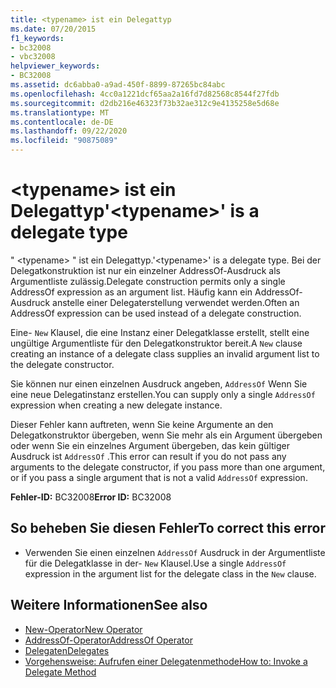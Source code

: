 ```yaml
---
title: <typename> ist ein Delegattyp
ms.date: 07/20/2015
f1_keywords:
- bc32008
- vbc32008
helpviewer_keywords:
- BC32008
ms.assetid: dc6abba0-a9ad-450f-8899-87265bc84abc
ms.openlocfilehash: 4cc0a1221dcf65aa2a16fd7d82568c8544f27fdb
ms.sourcegitcommit: d2db216e46323f73b32ae312c9e4135258e5d68e
ms.translationtype: MT
ms.contentlocale: de-DE
ms.lasthandoff: 09/22/2020
ms.locfileid: "90875089"
---
```

# <a name="typename-is-a-delegate-type"></a><span data-ttu-id="a63e5-102">\<typename> ist ein Delegattyp</span><span class="sxs-lookup"><span data-stu-id="a63e5-102">'\<typename>' is a delegate type</span></span>

<span data-ttu-id="a63e5-103">" \<typename> " ist ein Delegattyp.</span><span class="sxs-lookup"><span data-stu-id="a63e5-103">'\<typename>' is a delegate type.</span></span> <span data-ttu-id="a63e5-104">Bei der Delegatkonstruktion ist nur ein einzelner AddressOf-Ausdruck als Argumentliste zulässig.</span><span class="sxs-lookup"><span data-stu-id="a63e5-104">Delegate construction permits only a single AddressOf expression as an argument list.</span></span> <span data-ttu-id="a63e5-105">Häufig kann ein AddressOf-Ausdruck anstelle einer Delegaterstellung verwendet werden.</span><span class="sxs-lookup"><span data-stu-id="a63e5-105">Often an AddressOf expression can be used instead of a delegate construction.</span></span>  
  
 <span data-ttu-id="a63e5-106">Eine- `New` Klausel, die eine Instanz einer Delegatklasse erstellt, stellt eine ungültige Argumentliste für den Delegatkonstruktor bereit.</span><span class="sxs-lookup"><span data-stu-id="a63e5-106">A `New` clause creating an instance of a delegate class supplies an invalid argument list to the delegate constructor.</span></span>  
  
 <span data-ttu-id="a63e5-107">Sie können nur einen einzelnen Ausdruck angeben, `AddressOf` Wenn Sie eine neue Delegatinstanz erstellen.</span><span class="sxs-lookup"><span data-stu-id="a63e5-107">You can supply only a single `AddressOf` expression when creating a new delegate instance.</span></span>  
  
 <span data-ttu-id="a63e5-108">Dieser Fehler kann auftreten, wenn Sie keine Argumente an den Delegatkonstruktor übergeben, wenn Sie mehr als ein Argument übergeben oder wenn Sie ein einzelnes Argument übergeben, das kein gültiger Ausdruck ist `AddressOf` .</span><span class="sxs-lookup"><span data-stu-id="a63e5-108">This error can result if you do not pass any arguments to the delegate constructor, if you pass more than one argument, or if you pass a single argument that is not a valid `AddressOf` expression.</span></span>  
  
 <span data-ttu-id="a63e5-109">**Fehler-ID:** BC32008</span><span class="sxs-lookup"><span data-stu-id="a63e5-109">**Error ID:** BC32008</span></span>  
  
## <a name="to-correct-this-error"></a><span data-ttu-id="a63e5-110">So beheben Sie diesen Fehler</span><span class="sxs-lookup"><span data-stu-id="a63e5-110">To correct this error</span></span>  
  
- <span data-ttu-id="a63e5-111">Verwenden Sie einen einzelnen `AddressOf` Ausdruck in der Argumentliste für die Delegatklasse in der- `New` Klausel.</span><span class="sxs-lookup"><span data-stu-id="a63e5-111">Use a single `AddressOf` expression in the argument list for the delegate class in the `New` clause.</span></span>  
  
## <a name="see-also"></a><span data-ttu-id="a63e5-112">Weitere Informationen</span><span class="sxs-lookup"><span data-stu-id="a63e5-112">See also</span></span>

- [<span data-ttu-id="a63e5-113">New-Operator</span><span class="sxs-lookup"><span data-stu-id="a63e5-113">New Operator</span></span>](../operators/new-operator.md)
- [<span data-ttu-id="a63e5-114">AddressOf-Operator</span><span class="sxs-lookup"><span data-stu-id="a63e5-114">AddressOf Operator</span></span>](../operators/addressof-operator.md)
- [<span data-ttu-id="a63e5-115">Delegaten</span><span class="sxs-lookup"><span data-stu-id="a63e5-115">Delegates</span></span>](../../programming-guide/language-features/delegates/index.md)
- [<span data-ttu-id="a63e5-116">Vorgehensweise: Aufrufen einer Delegatenmethode</span><span class="sxs-lookup"><span data-stu-id="a63e5-116">How to: Invoke a Delegate Method</span></span>](../../programming-guide/language-features/delegates/how-to-invoke-a-delegate-method.md)
